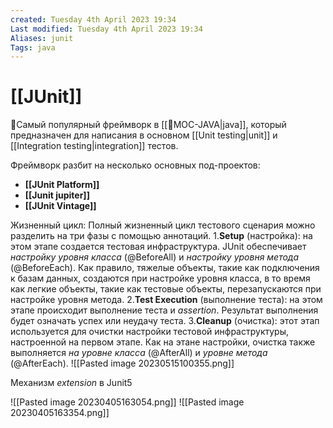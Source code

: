 ```yaml
---
created: Tuesday 4th April 2023 19:34
Last modified: Tuesday 4th April 2023 19:34
Aliases: junit
Tags: java
---
```


# [[JUnit]]

📌Самый популярный фреймворк в [[📙MOC-JAVA|java]], который предназначен для написания в основном [[Unit testing|unit]] и [[Integration testing|integration]] тестов.

Фреймворк разбит на несколько основных под-проектов:
- **[[JUnit Platform]]**
- **[[Junit jupiter]]**
- **[[JUnit Vintage]]**


Жизненный цикл:
Полный жизненный цикл тестового сценария можно разделить на три фазы с помощью аннотаций.
1.**Setup** (настройка): на этом этапе создается тестовая инфраструктура. JUnit обеспечивает _настройку уровня класса_ (@BeforeAll) и _настройку уровня метода_ (@BeforeEach). Как правило, тяжелые объекты, такие как подключения к базам данных, создаются при настройке уровня класса, в то время как легкие объекты, такие как тестовые объекты, перезапускаются при настройке уровня метода.
2.**Test Execution** (выполнение теста): на этом этапе происходит выполнение теста и _assertion_. Результат выполнения будет означать успех или неудачу теста.
3.**Cleanup** (очистка): этот этап используется для очистки настройки тестовой инфраструктуры, настроенной на первом этапе. Как на этане настройки, очистка также выполняется _на уровне класса_ (@AfterAll) и _уровне метода_ (@AfterEach).
![[Pasted image 20230515100355.png]]

 Механизм *extension* в Junit5

![[Pasted image 20230405163054.png]]
![[Pasted image 20230405163354.png]]